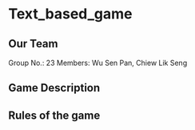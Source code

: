 # Text_based_game
## Our Team
Group No.: 23
Members: Wu Sen Pan, Chiew Lik Seng

## Game Description

## Rules of the game
